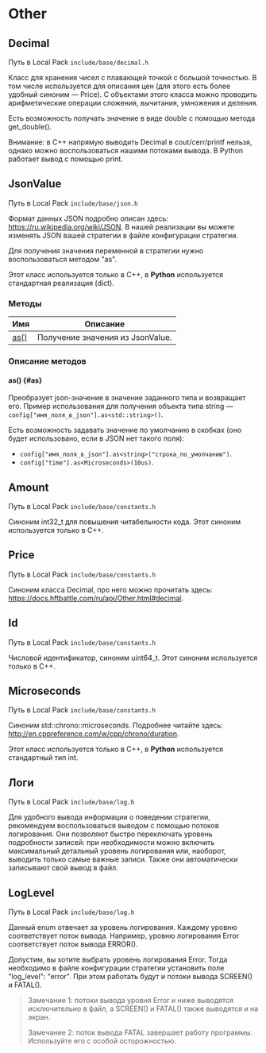 # Other

## Decimal

Путь в Local Pack `include/base/decimal.h`

Класс для хранения чисел с плавающей точкой с большой точностью.
В том числе используется для описания цен (для этого есть более удобный синоним — Price).
С объектами этого класса можно проводить арифметические операции сложения, вычитания, умножения и деления.

Есть возможность получать значение в виде double с помощью метода get_double().

Внимание: в С++ напрямую выводить Decimal в cout/cerr/printf нельзя, однако можно воспользоваться нашими потоками вывода.
В Python работает вывод с помощью print.

## JsonValue

Путь в Local Pack `include/base/json.h`

Формат данных JSON подробно описан здесь: <https://ru.wikipedia.org/wiki/JSON>.
В нашей реализации вы можете изменять JSON вашей стратегии в файле конфигурации стратегии.

Для получения значения переменной в стратегии нужно воспользоваться методом "as".

Этот класс используется только в C++, в **Python** используется стандартная реализация (dict).

### Методы

| Имя | Описание |
| --- | --- |
| [as()](#as) | Получение значения из JsonValue. |

### Описание методов

#### as() {#as}

Преобразует json-значение в значение заданного типа и возвращает его.
Пример использования для получения объекта типа string — `config["имя_поля_в_json"].as<std::string>()`.

Есть возможность задавать значение по умолчанию в скобках (оно будет использовано, если в JSON нет такого поля):

- `config["имя_поля_в_json"].as<string>("строка_по_умолчанию")`.
- `config["time"].as<Microseconds>(10us)`.

## Amount

Путь в Local Pack `include/base/constants.h`

Синоним int32_t для повышения читабельности кода.
Этот синоним используется только в C++.

## Price

Путь в Local Pack `include/base/constants.h`

Синоним класса Decimal, про него можно прочитать здесь: <https://docs.hftbattle.com/ru/api/Other.html#decimal>.

## Id

Путь в Local Pack `include/base/constants.h`

Числовой идентификатор, синоним uint64_t.
Этот синоним используется только в C++.

## Microseconds

Путь в Local Pack `include/base/constants.h`

Синоним std::chrono::microseconds.
Подробнее читайте здесь: <http://en.cppreference.com/w/cpp/chrono/duration>.

Этот класс используется только в C++, в **Python** используется стандартный тип int.

## Логи

Путь в Local Pack `include/base/log.h`

Для удобного вывода информации о поведении стратегии, рекомендуем воспользоваться выводом с помощью потоков логирования.
Они позволяют быстро переключать уровень подробности записей: при необходимости можно включить максимальный детальный уровень логирования или, наоборот, выводить только самые важные записи.
Также они автоматически записывают свой вывод в файл.

## LogLevel

Путь в Local Pack `include/base/log.h`

Данный enum отвечает за уровень логирования.
Каждому уровню соответствует поток вывода.
Например, уровню логирования Error соответствует поток вывода ERROR().

Допустим, вы хотите выбрать уровень логирования Error.
Тогда необходимо в файле конфигурации стратегии установить поле "log_level": "error".
При этом работать будут и потоки вывода SCREEN() и FATAL().

> Замечание 1: потоки вывода уровня Error и ниже выводятся исключительно в файл, а SCREEN() и FATAL() также выводятся и на экран.
>
> Замечание 2: поток вывода FATAL завершает работу программы.
> Используйте его с особой осторожностью.
